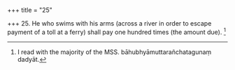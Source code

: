 +++
title = "25"

+++
25. He who swims with his arms (across a river in order to escape payment of a toll at a ferry) shall pay one hundred times (the amount due). [^18] 


[^18]:  I read with the majority of the MSS. bāhubhyāmuttarañchatagunaṃ dadyāt.
